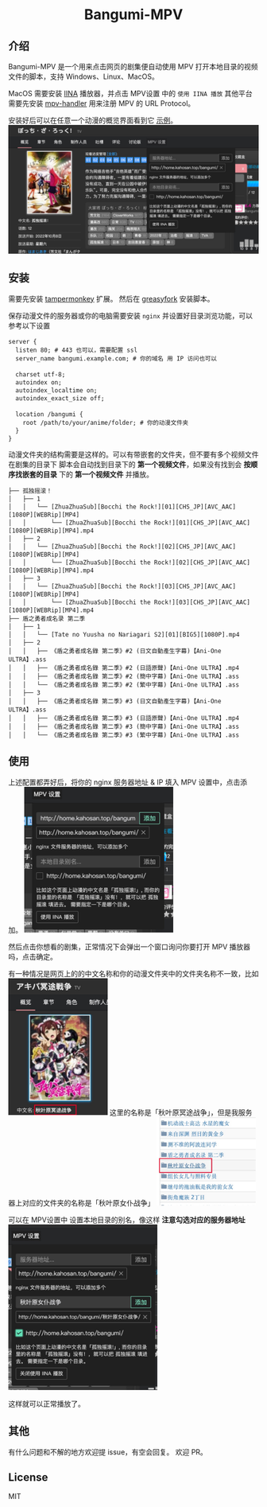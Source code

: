 <h1 align="center">Bangumi-MPV</h1>

## 介绍

Bangumi-MPV 是一个用来点击网页的剧集便自动使用 MPV 打开本地目录的视频文件的脚本，支持 Windows、Linux、MacOS。

MacOS 需要安装 [IINA](https://github.com/iina/iina) 播放器，并点击 MPV设置 中的 `使用 IINA 播放`
其他平台需要先安装 [mpv-handler](https://github.com/akiirui/mpv-handler/blob/main/README.zh-Hans.md) 用来注册 MPV 的 URL Protocol。

安装好后可以在任意一个动漫的概览界面看到它 [示例](https://bgm.tv/subject/328609)。
<img src="docs/bochi.jpeg" alt="bochi" width="600"/>

## 安装

需要先安装 [tampermonkey](https://www.tampermonkey.net/) 扩展。
然后在 [greasyfork](https://greasyfork.org/zh-CN/scripts/442194-bangumi-mpv) 安装脚本。

保存动漫文件的服务器或你的电脑需要安装 `nginx` 并设置好目录浏览功能，可以参考以下设置

```nginx
server {
  listen 80; # 443 也可以，需要配置 ssl
  server_name bangumi.example.com; # 你的域名 用 IP 访问也可以

  charset utf-8;
  autoindex on;
  autoindex_localtime on;
  autoindex_exact_size off;

  location /bangumi {
    root /path/to/your/anime/folder; # 你的动漫文件夹
  }
}
```
动漫文件夹的结构需要是这样的。可以有带嵌套的文件夹，但不要有多个视频文件在剧集的目录下
脚本会自动找到目录下的 **第一个视频文件**，如果没有找到会 **按顺序找嵌套的目录** 下的 **第一个视频文件** 并播放。

```
├── 孤独摇滚！
│   ├── 1
│   │   └── [ZhuaZhuaSub][Bocchi the Rock!][01][CHS_JP][AVC_AAC][1080P][WEBRip][MP4]
│   │       └── [ZhuaZhuaSub][Bocchi the Rock!][01][CHS_JP][AVC_AAC][1080P][WEBRip][MP4].mp4
│   ├── 2
│   │   └── [ZhuaZhuaSub][Bocchi the Rock!][02][CHS_JP][AVC_AAC][1080P][WEBRip][MP4]
│   │       └── [ZhuaZhuaSub][Bocchi the Rock!][02][CHS_JP][AVC_AAC][1080P][WEBRip][MP4].mp4
│   ├── 3
│   │   └── [ZhuaZhuaSub][Bocchi the Rock!][03][CHS_JP][AVC_AAC][1080P][WEBRip][MP4]
│   │       └── [ZhuaZhuaSub][Bocchi the Rock!][03][CHS_JP][AVC_AAC][1080P][WEBRip][MP4].mp4
├── 盾之勇者成名录 第二季
│   ├── 1
│   │   └── [Tate no Yuusha no Nariagari S2][01][BIG5][1080P].mp4
│   ├── 2
│   │   ├── 《盾之勇者成名錄 第二季》#2 (日文自動產生字幕)【Ani-One ULTRA】.ass
│   │   ├── 《盾之勇者成名錄 第二季》#2 (日語原聲)【Ani-One ULTRA】.mp4
│   │   ├── 《盾之勇者成名錄 第二季》#2 (簡中字幕)【Ani-One ULTRA】.ass
│   │   └── 《盾之勇者成名錄 第二季》#2 (繁中字幕)【Ani-One ULTRA】.ass
│   ├── 3
│   │   ├── 《盾之勇者成名錄 第二季》#3 (日文自動產生字幕)【Ani-One ULTRA】.ass
│   │   ├── 《盾之勇者成名錄 第二季》#3 (日語原聲)【Ani-One ULTRA】.mp4
│   │   ├── 《盾之勇者成名錄 第二季》#3 (簡中字幕)【Ani-One ULTRA】.ass
│   │   └── 《盾之勇者成名錄 第二季》#3 (繁中字幕)【Ani-One ULTRA】.ass
```

## 使用

上述配置都弄好后，将你的 nginx 服务器地址 & IP 填入 MPV 设置中，点击添加。
<img src="docs/add_server.jpeg" alt="add_server" width="300"/>

然后点击你想看的剧集，正常情况下会弹出一个窗口询问你要打开 MPV 播放器吗，点击确定。

有一种情况是网页上的的中文名称和你的动漫文件夹中的文件夹名称不一致，比如
<img src="docs/web_name.jpeg" alt="web_name" width="200"/>
这里的名称是「秋叶原冥途战争」，但是我服务器上对应的文件夹的名称是「秋叶原女仆战争」
<img src="docs/server_name.jpeg" alt="server_name" width="200"/>

可以在 MPV设置中 设置本地目录的别名，像这样 **注意勾选对应的服务器地址**
<img src="docs/add_alias.jpeg" alt="add_alias" width="300"/>

这样就可以正常播放了。

## 其他

有什么问题和不解的地方欢迎提 issue，有空会回复。
欢迎 PR。

## License

MIT